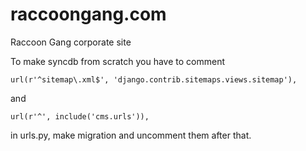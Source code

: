 # raccoongang.com
Raccoon Gang corporate site

To make syncdb from scratch you have to comment

    url(r'^sitemap\.xml$', 'django.contrib.sitemaps.views.sitemap'),

and


    url(r'^', include('cms.urls')),

in urls.py, make migration and uncomment them after that.
